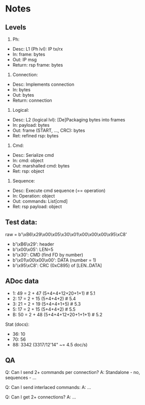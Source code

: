# Notes

## Levels
1. Ph:
  - Desc: L1 (Ph lvl): IP tx/rx
  - In: frame: bytes
  - Out: IP msg
  - Return: rsp frame: bytes
1. Connection:
  - Desc: Implements connection
  - In: bytes
  - Out: bytes
  - Return: connection
1. Logical:
  - Desc: L2 (logical lvl): [De]Packaging bytes into frames
  - In: payload: bytes
  - Out: frame (START, ..., CRC): bytes
  - Ret: refined rsp: bytes
1. Cmd:
  - Desc: Serialize cmd
  - In: cmd: object
  - Out: marshalled cmd: bytes
  - Ret: rsp: object
1. Sequence:
  - Desc: Execute cmd sequence (== operation)
  - In: Operation: object
  - Out: commands: List[cmd]
  - Ret: rsp payload: object

## Test data:

raw = b'\xB6\x29\x00\x05\x30\x01\x00\x00\x00\x95\xС8'
- b'\xB6\x29': header
- b'\x00\x05': LEN=5
- b'\x30': CMD (find FD by number)
- b'\x01\x00\x00\x00': DATA (number = 1)
- b'\x95\xС8': CRC (0xC895) of [LEN..DATA]

## ADoc data
- 1: 49 = 2 + 47 (5+4+4+12+20+1+1)  # 5.1
- 2: 17 = 2 + 15 (5+4+4+2)  # 5.4
- 3: 21 = 2 + 19 (5+4+4+1+5)  # 5.3
- 5: 17 = 2 + 15 (5+4+4+2)  # 5.5
- B: 50 = 2 + 48 (5+4+4+12+20+1+1+1)  # 5.2

Stat (docs):
- 36: 10
- 70: 56
- 88: 3342 (3317/12'14" ~= 4.5 doc/s)

## QA
Q: Can I send 2+ commands per connection?
A: Standalone - no, sequences - &hellip;

Q: Can I send interlaced commands:
A: &hellip;

Q: Can I get 2+ connections?
A: &hellip;
